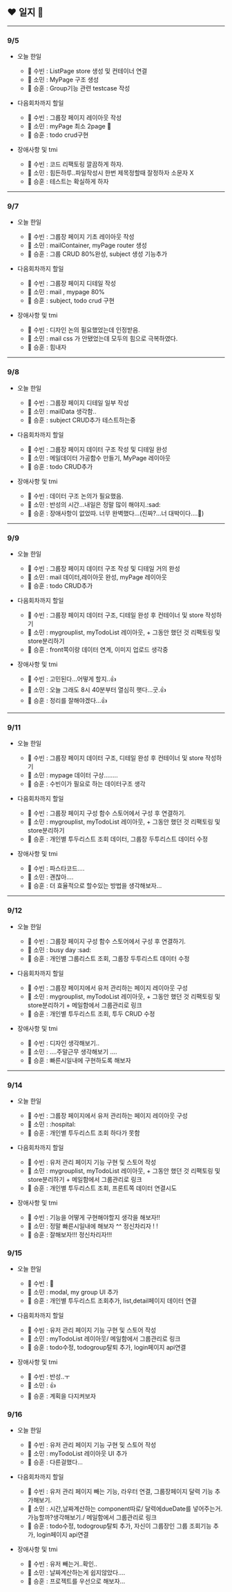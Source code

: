 ## :heart: 일지 :pencil:

---

### 9/5

- 오늘 한일

  - 🐬 수빈 : ListPage store 생성 및 컨테이너 연결
  - 👀 소민 : MyPage 구조 생성
  - 💪 승훈 : Group기능 관련 testcase 작성

- 다음회차까지 할일

  - 🐬 수빈 : 그룹장 페이지 레이아웃 작성
  - 👀 소민 : myPage 최소 2page :anger:
  - 💪 승훈 : todo crud구현

- 장애사항 및 tmi

  - 🐬 수빈 : 코드 리팩토링 깔끔하게 하자.
  - 👀 소민 : 힘든하루..파일작성시 한번 제목정할때 잘정하자 소문자 X
  - 💪 승훈 : 테스트는 확실하게 하자

---

### 9/7

- 오늘 한일

  - 🐬 수빈 : 그룹장 페이지 기초 레이아웃 작성
  - 👀 소민 : mailContainer, myPage router 생성
  - 💪 승훈 : 그룹 CRUD 80%완성, subject 생성 기능추가

- 다음회차까지 할일

  - 🐬 수빈 : 그룹장 페이지 디테일 작성
  - 👀 소민 : mail , mypage 80%
  - 💪 승훈 : subject, todo crud 구현

- 장애사항 및 tmi

  - 🐬 수빈 : 디자인 논의 필요했었는데 인정받음.
  - 👀 소민 : mail css 가 안됐었는데 모두의 힘으로 극복하였다.
  - 💪 승훈 : 힘내자

---

### 9/8

- 오늘 한일

  - 🐬 수빈 : 그룹장 페이지 디테일 일부 작성
  - 👀 소민 : mailData 생각함..
  - 💪 승훈 : subject CRUD추가 테스트하는중

- 다음회차까지 할일

  - 🐬 수빈 : 그룹장 페이지 데이터 구조 작성 및 디테일 완성
  - 👀 소민 : 메일데이터 가공함수 만들기, MyPage 레이아웃
  - 💪 승훈 : todo CRUD추가

- 장애사항 및 tmi

  - 🐬 수빈 : 데이터 구조 논의가 필요했음.
  - 👀 소민 : 반성의 시간...내일은 정말 많이 해야지.:sad:
  - 💪 승훈 : 장애사항이 없었따. 너무 완벽했다...(진짜?...너 대박이다....:anger:)

---

### 9/9

- 오늘 한일

  - 🐬 수빈 : 그룹장 페이지 데이터 구조 작성 및 디테일 거의 완성
  - 👀 소민 : mail 데이터,레이아웃 완성, myPage 레이아웃
  - 💪 승훈 : todo CRUD추가

- 다음회차까지 할일

  - 🐬 수빈 : 그룹장 페이지 데이터 구조, 디테일 완성 후 컨테이너 및 store 작성하기
  - 👀 소민 : mygrouplist, myTodoList 레이아웃, + 그동안 했던 것 리팩토링 및 store분리하기
  - 💪 승훈 : front쪽이랑 데이터 연계, 이미지 업로드 생각중

- 장애사항 및 tmi

  - 🐬 수빈 : 고민된다...어떻게 할지..:thumbsup:​
  - 👀 소민 : 오늘 그래도 8시 40분부터 열심히 햇다...굿.:thumbsup:​
  - 💪 승훈 : 정리를 잘해야겠다...:thumbsup:​

---

### 9/11

- 오늘 한일

  - 🐬 수빈 : 그룹장 페이지 데이터 구조, 디테일 완성 후 컨테이너 및 store 작성하기
  - 👀 소민 : mypage 데이터 구상........
  - 💪 승훈 : 수빈이가 필요로 하는 데이터구조 생각

- 다음회차까지 할일

  - 🐬 수빈 : 그룹장 페이지 구성 함수 스토어에서 구성 후 연결하기.
  - 👀 소민 : mygrouplist, myTodoList 레이아웃, + 그동안 했던 것 리팩토링 및 store분리하기
  - 💪 승훈 : 개인별 투두리스트 조회 데이터, 그룹장 두투리스트 데이터 수정

- 장애사항 및 tmi

  - 🐬 수빈 : 파스타코드....
  - 👀 소민 : 괜찮아....
  - 💪 승훈 : 더 효율적으로 할수있는 방법을 생각해보자...

---

### 9/12

- 오늘 한일

  - 🐬 수빈 : 그룹장 페이지 구성 함수 스토어에서 구성 후 연결하기.
  - 👀 소민 : busy day :sad:
  - 💪 승훈 : 개인별 그룹리스트 조회, 그룹장 두투리스트 데이터 수정

- 다음회차까지 할일

  - 🐬 수빈 : 그룹장 페이지에서 유저 관리하는 페이지 레이아웃 구성
  - 👀 소민 : mygrouplist, myTodoList 레이아웃, + 그동안 했던 것 리팩토링 및 store분리하기 + 메일함에서 그룹관리로 링크
  - 💪 승훈 : 개인별 투두리스트 조회, 투두 CRUD 수정

- 장애사항 및 tmi

  - 🐬 수빈 : 디자인 생각해보기..
  - 👀 소민 : ....주말근무 생각해보기 ....
  - 💪 승훈 : 빠른시일내에 구현하도록 해보자

---

### 9/14

- 오늘 한일

  - 🐬 수빈 : 그룹장 페이지에서 유저 관리하는 페이지 레이아웃 구성
  - 👀 소민 : :​​hospital:​
  - 💪 승훈 : 개인별 투두리스트 조회 하다가 못함

- 다음회차까지 할일

  - 🐬 수빈 : 유저 관리 페이지 기능 구현 및 스토어 작성
  - 👀 소민 : mygrouplist, myTodoList 레이아웃, + 그동안 했던 것 리팩토링 및 store분리하기 + 메일함에서 그룹관리로 링크
  - 💪 승훈 : 개인별 투두리스트 조회, 프론트쪽 데이터 연결시도

- 장애사항 및 tmi

  - 🐬 수빈 : 기능을 어떻게 구현해야할지 생각을 해보자!!
  - 👀 소민 : 정말 빠른시일내에 해보자 ^^ 정신차리자 ! !
  - 💪 승훈 : 잘해보자!!! 정신차리자!!!

### 9/15

- 오늘 한일

  - 🐬 수빈 : :office:
  - 👀 소민 : modal, my group UI 추가
  - 💪 승훈 : 개인별 투두리스트 조회추가, list,detail페이지 데이터 연결

- 다음회차까지 할일

  - 🐬 수빈 : 유저 관리 페이지 기능 구현 및 스토어 작성
  - 👀 소민 : myTodoList 레이아웃/ 메일함에서 그룹관리로 링크
  - 💪 승훈 : todo수정, todogroup탈퇴 추가, login페이지 api연결

- 장애사항 및 tmi

  - 🐬 수빈 : 반성..ㅜ
  - 👀 소민 : :+1:​
  - 💪 승훈 : 계획을 다지켜보자

### 9/16

- 오늘 한일

  - 🐬 수빈 : 유저 관리 페이지 기능 구현 및 스토어 작성
  - 👀 소민 : myTodoList 레이아웃 UI 추가
  - 💪 승훈 : 다른걸했다...

- 다음회차까지 할일

  - 🐬 수빈 : 유저 관리 페이지 빼는 기능, 라우터 연결, 그룹장페이지 달력 기능 추가해보기.
  - 👀 소민 : 시간,날짜계산하는 component따로/ 달력에dueDate를 넣어주는거.가능할까?생각해보기./ 메일함에서 그룹관리로 링크
  - 💪 승훈 : todo수정, todogroup탈퇴 추가, 자신이 그룹장인 그룹 조회기능 추가, login페이지 api연결

- 장애사항 및 tmi

  - 🐬 수빈 : 유저 빼는거..확인..
  - 👀 소민 : 날짜계산하는게 쉽지않았다....
  - 💪 승훈 : 프로젝트를 우선으로 해보자...

